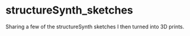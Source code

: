 # structureSynth_sketches
Sharing a few of the structureSynth sketches I then turned into 3D prints.

